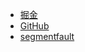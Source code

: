 - [掘金](https://juejin.im/post/5aba35246fb9a028c812e1f0)
- [GitHub](https://github.com/whynotgonow/webpack4.0-optimization)
- [segmentfault](https://segmentfault.com/a/1190000014121749)